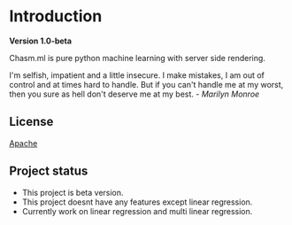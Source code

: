 # Introduction

**Version 1.0-beta**

Chasm.ml is pure python machine learning with server side rendering.

I'm selfish, impatient and a little insecure. I make mistakes, I am out of control and at times hard to handle. But if you can't handle me at my worst, then you sure as hell don't deserve me at my best. - _Marilyn Monroe_

## License

[Apache](https://choosealicense.com/licenses/apache-2.0/)

## Project status

- This project is beta version.
- This project doesnt have any features except linear regression.
- Currently work on linear regression and multi linear regression.
